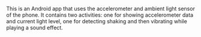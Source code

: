 This is an Android app that uses the accelerometer and ambient light sensor of the phone. 
It contains two activities: one for showing accelerometer data and current light level, one for detecting shaking and then vibrating while playing a sound effect.
